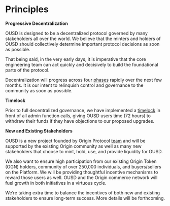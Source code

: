 # Principles

**Progressive Decentralization**

OUSD is designed to be a decentralized protocol governed by many stakeholders all over the world. We believe that the minters and holders of OUSD should collectively determine important protocol decisions as soon as possible. 

That being said, in the very early days, it is imperative that the core engineering team can act quickly and decisively to build the foundational parts of the protocol.

Decentralization will progress across four [phases](phases.md) rapidly over the next few months. It is our intent to relinquish control and governance to the community as soon as possible.

**Timelock**

Prior to full decentralized governance, we have implemented a [timelock](../architecture/timelock.md) in front of all admin function calls, giving OUSD users time \(72 hours\) to withdraw their funds if they have objections to our proposed upgrades.

**New and Existing Stakeholders**

OUSD is a new project founded by Origin Protocol [team](www.originprotocol.com/team) and will be supported by the existing Origin community as well as many new stakeholders that choose to mint, hold, use, and provide liquidity for OUSD. 

We also want to ensure high participation from our existing Origin Token \(OGN\) holders, community of over 250,000 individuals, and buyers/sellers on the Platform. We will be providing thoughtful incentive mechanisms to reward those users as well. OUSD and the Origin commerce network will fuel growth in both initiatives in a virtuous cycle.

We’re taking extra time to balance the incentives of both new and existing stakeholders to ensure long-term success. More details will be forthcoming.



